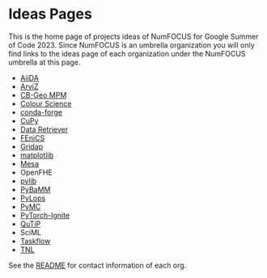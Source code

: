 # Ideas Pages

This is the home page of projects ideas of NumFOCUS for Google Summer of Code 2023.
Since NumFOCUS is an umbrella organization you will only find links to the ideas
page of each organization under the NumFOCUS umbrella at this page.

- [AiiDA](https://github.com/aiidateam/aiida-core/wiki/GSoC-2023-Projects)
- [ArviZ](https://github.com/arviz-devs/arviz/wiki/GSoC-2023-projects)
- [CB-Geo MPM](https://github.com/cb-geo/mpm/discussions/740)
- [Colour Science](https://github.com/colour-science/GSoC/blob/master/2023/GSoC-2023-Project-Ideas.md)
- [conda-forge](https://hackmd.io/@conda-forge/ryxecoj2j)
- [CuPy](https://github.com/cupy/cupy/wiki/GSoC-2023-Project-Ideas)
- [Data Retriever](https://github.com/weecology/retriever/wiki/GSoC-2023-Project-Ideas)
- [FEniCS](https://github.com/FEniCS/gsoc/blob/fenics/gsoc-2023/2023/ideas-list-fenics.md)
- [Gridap](https://github.com/gridap/GSoC/blob/main/2023/ideas-list.md)
- [matplotlib](https://github.com/matplotlib/matplotlib/wiki/GSoC-2023-Ideas)
- [Mesa](https://github.com/projectmesa/mesa/wiki/Projects-for-Google-Summer-of-Code-2023)
- OpenFHE
- [pvlib](https://github.com/pvlib/pvlib-python/wiki/GSoC-2023-Projects)
- [PyBaMM](https://github.com/pybamm-team/PyBaMM/wiki/GSoC-2023-Projects)
- [PyLops](https://github.com/PyLops/pylops/wiki/GSoC-2023-Project-Ideas)
- [PyMC](https://github.com/pymc-devs/pymc/wiki/GSoC-2023-projects)
- [PyTorch-Ignite](https://github.com/pytorch/ignite/wiki/GSoC-2023-project-ideas)
- [QuTiP](https://github.com/qutip/qutip/wiki/Google-Summer-of-Code-2023)
- SciML
- [Taskflow](https://github.com/taskflow/GSoC2023)
- [TNL](https://gitlab.com/tnl-project/tnl/-/wikis/GSoC-2023)

See the [README](https://github.com/numfocus/gsoc/blob/master/README.md#organizations-confirmed-under-numfocus-umbrella) for contact information of each org.
